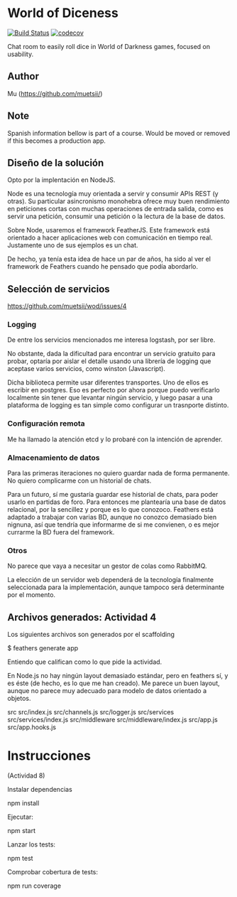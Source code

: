 # World of Diceness

[![Build Status](https://travis-ci.com/muetsii/wod.svg?branch=master)](https://travis-ci.com/muetsii/wod)
[![codecov](https://codecov.io/gh/muetsii/wod/branch/master/graph/badge.svg)](https://codecov.io/gh/muetsii/wod)



Chat room to easily roll dice in World of Darkness games, focused on usability.

## Author

Mu (https://github.com/muetsii/)


## Note

Spanish information bellow is part of a course. Would be moved or removed if this becomes a production app.

## Diseño de la solución

Opto por la implentación en NodeJS.

Node es una tecnología muy orientada a servir y consumir APIs REST (y otras). Su particular asincronismo monohebra ofrece muy buen rendimiento en peticiones cortas con muchas operaciones de entrada salida, como es servir una petición, consumir una petición o la lectura de la base de datos.

Sobre Node, usaremos el framework FeatherJS. Este framework está orientado a hacer aplicaciones web con comunicación en tiempo real. Justamente uno de sus ejemplos es un chat.

De hecho, ya tenía esta idea de hace un par de años, ha sido al ver el framework de Feathers cuando he pensado que podía abordarlo.

## Selección de servicios

https://github.com/muetsii/wod/issues/4

### Logging

De entre los servicios mencionados me interesa logstash, por ser libre.

No obstante, dada la dificultad para encontrar un servicio gratuito para probar, optaría por aislar el detalle usando una librería de logging que aceptase varios servicios, como winston (Javascript).

Dicha biblioteca permite usar diferentes transportes. Uno de ellos es escribir en postgres. Eso es perfecto por ahora porque puedo verificarlo localmente sin tener que levantar ningún servicio, y luego pasar a una plataforma de logging es tan simple como configurar un trasnporte distinto.

### Configuración remota

Me ha llamado la atención etcd y lo probaré con la intención de aprender.

### Almacenamiento de datos

Para las primeras iteraciones no quiero guardar nada de forma permanente. No quiero complicarme con un historial de chats.

Para un futuro, sí me gustaría guardar ese historial de chats, para poder usarlo en partidas de foro. Para entonces me plantearía una base de datos relacional, por la sencillez y porque es lo que conozoco. Feathers está adaptado a trabajar con varias BD, aunque no conozco demasiado bien nignuna, así que tendría que informarme de si me convienen, o es mejor currarme la BD fuera del framework.


### Otros

No parece que vaya a necesitar un gestor de colas como RabbitMQ.

La elección de un servidor web dependerá de la tecnología finalmente seleccionada para la implementación, aunque tampoco será determinante por el momento.


## Archivos generados: Actividad 4

Los siguientes archivos son generados por el scaffolding

$ feathers generate app

Entiendo que califican como lo que pide la actividad.

En Node.js no hay ningún layout demasiado estándar, pero en feathers sí, y es éste (de hecho, es lo que me han creado). Me parece un buen layout, aunque no parece muy adecuado para modelo de datos orientado a objetos.

src
src/index.js
src/channels.js
src/logger.js
src/services
src/services/index.js
src/middleware
src/middleware/index.js
src/app.js
src/app.hooks.js


# Instrucciones
(Actividad 8)

Instalar dependencias

  npm install

Ejecutar:

  npm start

Lanzar los tests:

  npm test

Comprobar cobertura de tests:

  npm run coverage

